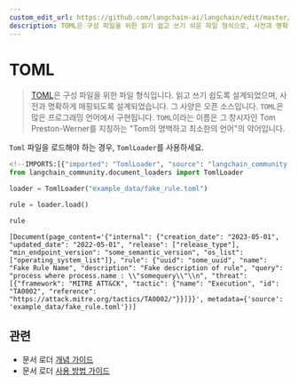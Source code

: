 ```yaml
---
custom_edit_url: https://github.com/langchain-ai/langchain/edit/master/docs/docs/integrations/document_loaders/toml.ipynb
description: TOML은 구성 파일을 위한 읽기 쉽고 쓰기 쉬운 파일 형식으로, 사전과 명확하게 매핑되도록 설계되었습니다.
---
```


# TOML

> [TOML](https://en.wikipedia.org/wiki/TOML)은 구성 파일을 위한 파일 형식입니다. 읽고 쓰기 쉽도록 설계되었으며, 사전과 명확하게 매핑되도록 설계되었습니다. 그 사양은 오픈 소스입니다. `TOML`은 많은 프로그래밍 언어에서 구현됩니다. `TOML`이라는 이름은 그 창시자인 Tom Preston-Werner를 지칭하는 "Tom의 명백하고 최소한의 언어"의 약어입니다.

`Toml` 파일을 로드해야 하는 경우, `TomlLoader`를 사용하세요.

```python
<!--IMPORTS:[{"imported": "TomlLoader", "source": "langchain_community.document_loaders", "docs": "https://api.python.langchain.com/en/latest/document_loaders/langchain_community.document_loaders.toml.TomlLoader.html", "title": "TOML"}]-->
from langchain_community.document_loaders import TomlLoader
```


```python
loader = TomlLoader("example_data/fake_rule.toml")
```


```python
rule = loader.load()
```


```python
rule
```


```output
[Document(page_content='{"internal": {"creation_date": "2023-05-01", "updated_date": "2022-05-01", "release": ["release_type"], "min_endpoint_version": "some_semantic_version", "os_list": ["operating_system_list"]}, "rule": {"uuid": "some_uuid", "name": "Fake Rule Name", "description": "Fake description of rule", "query": "process where process.name : \\"somequery\\"\\n", "threat": [{"framework": "MITRE ATT&CK", "tactic": {"name": "Execution", "id": "TA0002", "reference": "https://attack.mitre.org/tactics/TA0002/"}}]}}', metadata={'source': 'example_data/fake_rule.toml'})]
```


## 관련

- 문서 로더 [개념 가이드](/docs/concepts/#document-loaders)
- 문서 로더 [사용 방법 가이드](/docs/how_to/#document-loaders)